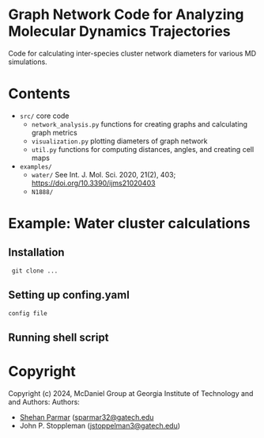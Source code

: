 # Graph Network Code for Analyzing Molecular Dynamics Trajectories
Code for calculating inter-species cluster network diameters for various MD simulations. 
# Contents
* `src/` core code
    * `network_analysis.py` functions for creating graphs and calculating graph metrics
    * `visualization.py` plotting diameters of graph network
    * `util.py` functions for computing distances, angles, and creating cell maps
* `examples/` 
    * `water/` See  Int. J. Mol. Sci. 2020, 21(2), 403; https://doi.org/10.3390/ijms21020403 
    * `N1888/` 
# Example: Water cluster calculations
## Installation 
``` git clone ...```
## Setting up confing.yaml
```
config file 
```
## Running shell script

# Copyright
Copyright (c) 2024, McDaniel Group at Georgia Institute of Technology and and Authors:
Authors:
- [Shehan Parmar](https://shehan807.github.io/) (sparmar32@gatech.edu
- John P. Stoppleman (jstoppelman3@gatech.edu)
